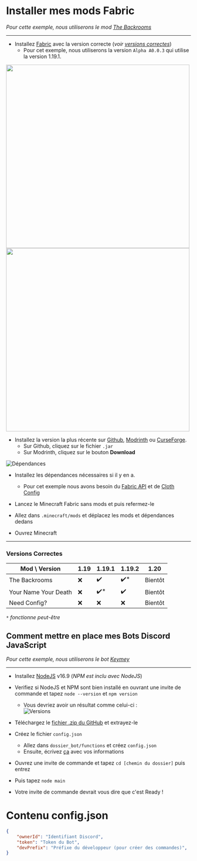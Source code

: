 # Installer mes mods Fabric
*Pour cette exemple, nous utiliserons le mod [The Backrooms](https://github.com/u-lumaa/BackroomsMod)*

***

- Installez [Fabric](https://fabricmc.net/use/installer/) avec la version correcte (*voir [versions correctes](#versions-correctes)*)
  - Pour cet exemple, nous utiliserons la version `Alpha A0.0.3` qui utilise la version 1.19.1.

<img src="https://user-images.githubusercontent.com/93350976/192139538-e5237bf0-53e0-4f44-be0e-2854bbf966ac.png" width=500>  <img src="https://user-images.githubusercontent.com/93350976/192139568-12cfc423-f466-48bb-bd95-7bdfcc8f6560.png" width=500>    
- Installez la version la plus récente sur [Github](https://github.com/u-lumaa/BackroomsMod/releases/latest), [Modrinth](https://modrinth.com/mod/backrooms/versions) ou [CurseForge](https://www.curseforge.com/minecraft/mc-mods/thebackrooms/files).
  - Sur Github, cliquez sur le fichier `.jar`
  - Sur Modrinth, cliquez sur le bouton **Download**
 
 ![Dépendances](https://user-images.githubusercontent.com/93350976/192139971-3e8bc90e-c04d-4e45-bc01-75143b8c0e83.png)  
- Installez les dépendances nécessaires si il y en a.
  - Pour cet exemple nous avons besoin du [Fabric API](https://modrinth.com/mod/fabric-api/versions) et de [Cloth Config](https://modrinth.com/mod/cloth-config/versions)

- Lancez le Minecraft Fabric sans mods et puis refermez-le
- Allez dans `.minecraft/mods` et déplacez les mods et dépendances dedans
- Ouvrez Minecraft

***

### Versions Correctes

| Mod \ Version        | 1.19   | 1.19.1  | 1.19.2  | 1.20   |
|----------------------|--------|---------|---------|--------|
| The Backrooms        | ❌    | ✔️      | ✔️*     | Bientôt      |
| Your Name Your Death | ❌    | ✔️*     | ✔️      | Bientôt      |
| Need Config?         | ❌    | ❌      | ❌      | Bientôt      |  
  
*`*` fonctionne peut-être*

## Comment mettre en place mes Bots Discord JavaScript
*Pour cette exemple, nous utiliserons le bot [Keymey](https://github.com/u-lumaa/Keymey)*

***

- Installez [NodeJS](https://nodejs.org/en/download/) v16.9 (*NPM est inclu avec NodeJS*)
- Verifiez si NodeJS et NPM sont bien installé en ouvrant une invite de commande et tapez `node --version` et `npm version`
  - Vous devriez avoir un résultat comme celui-ci :  
![Versions](https://user-images.githubusercontent.com/93350976/197408646-01520267-3ab9-4cbc-ac10-e91985dd30e3.png)
- Téléchargez le [fichier .zip du GitHub](https://github.com/u-lumaa/Keymey/archive/refs/heads/master.zip) et extrayez-le
- Créez le fichier `config.json`
  - Allez dans `dossier_bot/functions` et créez `config.json`
  - Ensuite, écrivez [ça](#contenu-configjson) avec vos informations 


- Ouvrez une invite de commande et tapez `cd [chemin du dossier]` puis entrez
- Puis tapez `node main`
- Votre invite de commande devrait vous dire que c'est Ready !

# Contenu config.json
```json
{
    "ownerId": "Identifiant Discord",
    "token": "Token du Bot",
    "devPrefix": "Préfixe du développeur (pour créer des commandes)",
}
```
